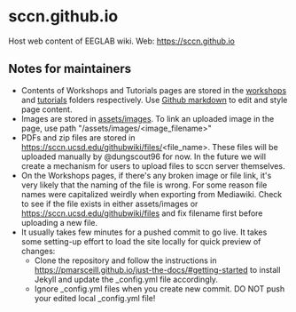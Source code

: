 # sccn.github.io
Host web content of EEGLAB wiki.
Web: https://sccn.github.io

## Notes for maintainers
* Contents of Workshops and Tutorials pages are stored in the [workshops](https://github.com/sccn/sccn.github.io/tree/master/workshops) and [tutorials](https://github.com/sccn/sccn.github.io/tree/master/tutorials) folders respectively. Use [Github markdown](https://guides.github.com/features/mastering-markdown) to edit and style page content.
* Images are stored in [assets/images](https://github.com/sccn/sccn.github.io/tree/master/assets/images). To link an uploaded image in the page, use path "/assets/images/<image_filename>"
* PDFs and zip files are stored in https://sccn.ucsd.edu/githubwiki/files/<file_name>. These files will be uploaded manually by @dungscout96 for now. In the future we will create a mechanism for users to upload files to sccn server themselves.
* On the Workshops pages, if there's any broken image or file link, it's very likely that the naming of the file is wrong. For some reason file names were capitalized weirdly when exporting from Mediawiki. Check to see if the file exists in either assets/images or https://sccn.ucsd.edu/githubwiki/files and fix filename first before uploading a new file.
* It usually takes few minutes for a pushed commit to go live. It takes some setting-up effort to load the site locally for quick preview of changes:
  * Clone the repository and follow the instructions in https://pmarsceill.github.io/just-the-docs/#getting-started to install Jekyll and update the _config.yml file accordingly. 
  * Ignore _config.yml files when you create new commit. DO NOT push your edited local _config.yml file!
